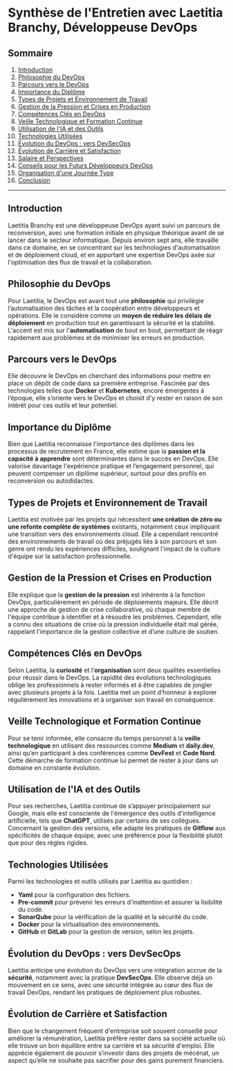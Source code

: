 # Synthèse de l'Entretien avec Laetitia Branchy, Développeuse DevOps

## Sommaire
1. [Introduction](#introduction)
2. [Philosophie du DevOps](#philosophie-du-devops)
3. [Parcours vers le DevOps](#parcours-vers-le-devops)
4. [Importance du Diplôme](#importance-du-diplôme)
5. [Types de Projets et Environnement de Travail](#types-de-projets-et-environnement-de-travail)
6. [Gestion de la Pression et Crises en Production](#gestion-de-la-pression-et-crises-en-production)
7. [Compétences Clés en DevOps](#compétences-clés-en-devops)
8. [Veille Technologique et Formation Continue](#veille-technologique-et-formation-continue)
9. [Utilisation de l'IA et des Outils](#utilisation-de-lia-et-des-outils)
10. [Technologies Utilisées](#technologies-utilisées)
11. [Évolution du DevOps : vers DevSecOps](#évolution-du-devops--vers-devsecops)
12. [Évolution de Carrière et Satisfaction](#évolution-de-carrière-et-satisfaction)
13. [Salaire et Perspectives](#salaire-et-perspectives)
14. [Conseils pour les Futurs Développeurs DevOps](#conseils-pour-les-futurs-développeurs-devops)
15. [Organisation d'une Journée Type](#organisation-dune-journée-type)
16. [Conclusion](#conclusion)

---

## Introduction
Laetitia Branchy est une développeuse DevOps ayant suivi un parcours de reconversion, avec une formation initiale en physique théorique avant de se lancer dans le secteur informatique. Depuis environ sept ans, elle travaille dans ce domaine, en se concentrant sur les technologies d'automatisation et de déploiement cloud, et en apportant une expertise DevOps axée sur l'optimisation des flux de travail et la collaboration.

## Philosophie du DevOps
Pour Laetitia, le DevOps est avant tout une **philosophie** qui privilégie l’automatisation des tâches et la coopération entre développeurs et opérations. Elle le considère comme un **moyen de réduire les délais de déploiement** en production tout en garantissant la sécurité et la stabilité. L'accent est mis sur l'**automatisation** de bout en bout, permettant de réagir rapidement aux problèmes et de minimiser les erreurs en production.

## Parcours vers le DevOps
Elle découvre le DevOps en cherchant des informations pour mettre en place un dépôt de code dans sa première entreprise. Fascinée par des technologies telles que **Docker** et **Kubernetes**, encore émergentes à l’époque, elle s’oriente vers le DevOps et choisit d'y rester en raison de son intérêt pour ces outils et leur potentiel.

## Importance du Diplôme
Bien que Laetitia reconnaisse l'importance des diplômes dans les processus de recrutement en France, elle estime que la **passion et la capacité à apprendre** sont déterminantes dans le succès en DevOps. Elle valorise davantage l'expérience pratique et l’engagement personnel, qui peuvent compenser un diplôme supérieur, surtout pour des profils en reconversion ou autodidactes.

## Types de Projets et Environnement de Travail
Laetitia est motivée par les projets qui nécessitent **une création de zéro ou une refonte complète de systèmes** existants, notamment ceux impliquant une transition vers des environnements cloud. Elle a cependant rencontré des environnements de travail où des préjugés liés à son parcours et son genre ont rendu les expériences difficiles, soulignant l'impact de la culture d'équipe sur la satisfaction professionnelle.

## Gestion de la Pression et Crises en Production
Elle explique que la **gestion de la pression** est inhérente à la fonction DevOps, particulièrement en période de déploiements majeurs. Elle décrit une approche de gestion de crise collaborative, où chaque membre de l'équipe contribue à identifier et à résoudre les problèmes. Cependant, elle a connu des situations de crise où la pression individuelle était mal gérée, rappelant l'importance de la gestion collective et d’une culture de soutien.

## Compétences Clés en DevOps
Selon Laetitia, la **curiosité** et l’**organisation** sont deux qualités essentielles pour réussir dans le DevOps. La rapidité des évolutions technologiques oblige les professionnels à rester informés et à être capables de jongler avec plusieurs projets à la fois. Laetitia met un point d’honneur à explorer régulièrement les innovations et à organiser son travail en conséquence.

## Veille Technologique et Formation Continue
Pour se tenir informée, elle consacre du temps personnel à la **veille technologique** en utilisant des ressources comme **Medium** et **daily.dev**, ainsi qu’en participant à des conférences comme **DevFest** et **Code Nord**. Cette démarche de formation continue lui permet de rester à jour dans un domaine en constante évolution.

## Utilisation de l'IA et des Outils
Pour ses recherches, Laetitia continue de s’appuyer principalement sur Google, mais elle est consciente de l'émergence des outils d'intelligence artificielle, tels que **ChatGPT**, utilisés par certains de ses collègues. Concernant la gestion des versions, elle adapte les pratiques de **Gitflow** aux spécificités de chaque équipe, avec une préférence pour la flexibilité plutôt que pour des règles rigides.

## Technologies Utilisées
Parmi les technologies et outils utilisés par Laetitia au quotidien :
- **Yaml** pour la configuration des fichiers.
- **Pre-commit** pour prévenir les erreurs d'inattention et assurer la lisibilité du code.
- **SonarQube** pour la vérification de la qualité et la sécurité du code.
- **Docker** pour la virtualisation des environnements.
- **GitHub** et **GitLab** pour la gestion de version, selon les projets.

## Évolution du DevOps : vers DevSecOps
Laetitia anticipe une évolution du DevOps vers une intégration accrue de la **sécurité**, notamment avec la pratique **DevSecOps**. Elle observe déjà un mouvement en ce sens, avec une sécurité intégrée au cœur des flux de travail DevOps, rendant les pratiques de déploiement plus robustes.

## Évolution de Carrière et Satisfaction
Bien que le changement fréquent d'entreprise soit souvent conseillé pour améliorer la rémunération, Laetitia préfère rester dans sa société actuelle où elle trouve un bon équilibre entre sa carrière et sa sécurité d'emploi. Elle apprécie également de pouvoir s’investir dans des projets de mécénat, un aspect qu’elle ne souhaite pas sacrifier pour des gains purement financiers.
